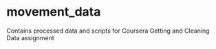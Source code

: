 # movement_data
Contains processed data and scripts for Coursera Getting and Cleaning Data assignment
